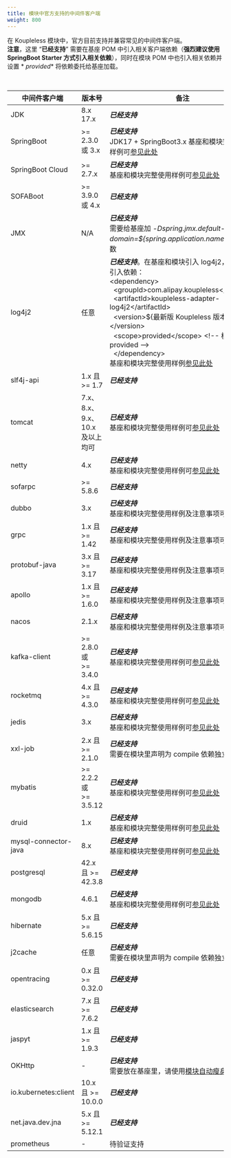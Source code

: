 ```yaml
---
title: 模块中官方支持的中间件客户端
weight: 800
---
```


在 Koupleless 模块中，官方目前支持并兼容常见的中间件客户端。<br />**注意**，这里 “**已经支持**” 需要在基座 POM
中引入相关客户端依赖（**强烈建议使用 SpringBoot Starter 方式引入相关依赖**），同时在模块 POM 中也引入相关依赖并设置 *
*<scope>provided</scope>** 将依赖委托给基座加载。

<br/>

| 中间件客户端               | 版本号                          | 备注                                                                                                                                                                                                                                                                                                                                                                                                                                                                                                                              |
|----------------------|------------------------------|---------------------------------------------------------------------------------------------------------------------------------------------------------------------------------------------------------------------------------------------------------------------------------------------------------------------------------------------------------------------------------------------------------------------------------------------------------------------------------------------------------------------------------|
| JDK                  | 8.x<br />17.x                | _**已经支持**_<br />                                                                                                                                                                                                                                                                                                                                                                                                                                                                                                                |
| SpringBoot           | >= 2.3.0  或  3.x             | _**已经支持**_<br />JDK17 + SpringBoot3.x 基座和模块完整使用样例可[参见此处](https://github.com/koupleless/koupleless/tree/master/samples/springboot3-samples/web/tomcat)                                                                                                                                                                                                                                                                                                                                                                            |
| SpringBoot Cloud     | >= 2.7.x                     | _**已经支持**_<br/> 基座和模块完整使用样例可[参见此处](https://github.com/koupleless/koupleless/tree/master/samples/springboot-samples/springcloud/)                                                                                                                                                                                                                                                                                                                                                                                                 |
| SOFABoot             | >= 3.9.0  或  4.x             | _**已经支持**_<br />                                                                                                                                                                                                                                                                                                                                                                                                                                                                                                                |
| JMX                  | N/A                          | _**已经支持**_<br /> 需要给基座加  _-Dspring.jmx.default-domain=${spring.application.name}_  启动参数 <br />                                                                                                                                                                                                                                                                                                                                                                                                                                  |
| log4j2               | 任意                           | _**已经支持**_。在基座和模块引入 log4j2，并额外引入依赖：<br/>&lt;dependency&gt;<br/>&nbsp;&nbsp;&lt;groupId&gt;com.alipay.koupleless&lt;/groupId&gt;<br/>&nbsp;&nbsp;&lt;artifactId&gt;koupleless-adapter-log4j2&lt;/artifactId&gt;<br/>&nbsp;&nbsp;&lt;version&gt;${最新版 Koupleless 版本}&lt;/version&gt;<br/>&nbsp;&nbsp;&lt;scope&gt;provided&lt;/scope&gt; &lt;!-- 模块需要 provided --&gt;<br/>&nbsp;&nbsp;&lt;/dependency&gt;<br/>基座和模块完整使用样例[参见此处](https://github.com/koupleless/koupleless/blob/master/samples/springboot-samples/logging/README.md) |
| slf4j-api            | 1.x 且 >= 1.7                 | _**已经支持**_<br />                                                                                                                                                                                                                                                                                                                                                                                                                                                                                                                |
| tomcat               | 7.x、8.x、9.x、10.x <br />及以上均可 | _**已经支持**_<br /> 基座和模块完整使用样例可[参见此处](https://github.com/koupleless/koupleless/blob/master/samples/springboot-samples/web/tomcat)                                                                                                                                                                                                                                                                                                                                                                                                  |
| netty                | 4.x                          | _**已经支持**_<br /> 基座和模块完整使用样例可[参见此处](https://github.com/koupleless/koupleless/blob/master/samples/springboot-samples/web/webflux)                                                                                                                                                                                                                                                                                                                                                                                                 |
| sofarpc              | >= 5.8.6                     | _**已经支持**_<br />                                                                                                                                                                                                                                                                                                                                                                                                                                                                                                                |
| dubbo                | 3.x                          | _**已经支持**_<br/>基座和模块完整使用样例及注意事项可[参见此处](https://github.com/koupleless/koupleless/blob/master/samples/dubbo-samples/rpc/grpc)                                                                                                                                                                                                                                                                                                                                                                                                      |
| grpc                 | 1.x 且 >= 1.42                | _**已经支持**_<br/>基座和模块完整使用样例及注意事项可[参见此处](https://github.com/koupleless/koupleless/blob/master/samples/dubbo-samples/rpc/grpc)                                                                                                                                                                                                                                                                                                                                                                                                      |
| protobuf-java        | 3.x 且 >= 3.17                | _**已经支持**_<br/>基座和模块完整使用样例及注意事项可[参见此处](https://github.com/koupleless/koupleless/blob/master/samples/dubbo-samples/rpc/grpc)                                                                                                                                                                                                                                                                                                                                                                                                      |
| apollo               | 1.x 且 >= 1.6.0               | _**已经支持**_<br/>基座和模块完整使用样例及注意事项可[参见此处](https://github.com/koupleless/koupleless/blob/master/samples/springboot-samples/config/apollo)                                                                                                                                                                                                                                                                                                                                                                                            |
| nacos                | 2.1.x                        | _**已经支持**_<br/>     基座和模块完整使用样例及注意事项可[参见此处](https://github.com/koupleless/koupleless/blob/master/samples/springboot-samples/config/nacos)                                                                                                                                                                                                                                                                                                                                                                                        |
| kafka-client         | >= 2.8.0  或<br />>= 3.4.0    | _**已经支持**_<br />基座和模块完整使用样例可[参见此处](https://github.com/koupleless/koupleless/blob/master/samples/springboot-samples/logging/README.md)                                                                                                                                                                                                                                                                                                                                                                                            |
| rocketmq             | 4.x 且 >= 4.3.0               | _**已经支持**_ <br/>基座和模块完整使用样例可[参见此处](https://github.com/koupleless/koupleless/blob/master/samples/springboot-samples/msg/rocketmq/README.md)                                                                                                                                                                                                                                                                                                                                                                                       |
| jedis                | 3.x                          | _**已经支持**_<br />基座和模块完整使用样例可[参见此处](https://github.com/koupleless/koupleless/tree/master/samples/springboot-samples/redis)                                                                                                                                                                                                                                                                                                                                                                                                        |
| xxl-job              | 2.x 且 >= 2.1.0               | _**已经支持**_<br />需要在模块里声明为 compile 依赖独立使用 <br/>                                                                                                                                                                                                                                                                                                                                                                                                                                                                                  |
| mybatis              | >= 2.2.2  或<br />>= 3.5.12   | _**已经支持**_<br />基座和模块完整使用样例可[参见此处](https://github.com/koupleless/koupleless/blob/master/samples/springboot-samples/db/mybatis/README.md)                                                                                                                                                                                                                                                                                                                                                                                    |
| druid                | 1.x                          | _**已经支持**_<br />基座和模块完整使用样例可[参见此处](https://github.com/koupleless/koupleless/blob/master/samples/springboot-samples/db/mybatis/README.md)                                                                                                                                                                                                                                                                                                                                                                                    |
| mysql-connector-java | 8.x                          | _**已经支持**_<br />基座和模块完整使用样例可[参见此处](https://github.com/koupleless/koupleless/blob/master/samples/springboot-samples/db/mybatis/README.md)                                                                                                                                                                                                                                                                                                                                                                                    |
| postgresql           | 42.x 且 >= 42.3.8             | _**已经支持**_                                                                                                                                                                                                                                                                                                                                                                                                                                                                                                                      |
| mongodb              | 4.6.1                        | _**已经支持**_ <br/>     基座和模块完整使用样例可[参见此处](https://github.com/koupleless/koupleless/blob/master/samples/springboot-samples/db/mongo/README.md)                                                                                                                                                                                                                                                                                                                                                                                 |
| hibernate            | 5.x 且 >= 5.6.15              | _**已经支持**_                                                                                                                                                                                                                                                                                                                                                                                                                                                                                                                      |
| j2cache              | 任意                           | _**已经支持**_<br />需要在模块里声明为 compile 依赖独立使用 <br/>                                                                                                                                                                                                                                                                                                                                                                                                                                                                                  |
| opentracing          | 0.x 且 >= 0.32.0              | _**已经支持**_                                                                                                                                                                                                                                                                                                                                                                                                                                                                                                                      |
| elasticsearch        | 7.x 且 >= 7.6.2               | _**已经支持**_                                                                                                                                                                                                                                                                                                                                                                                                                                                                                                                      |
| jaspyt               | 1.x 且 >= 1.9.3               | _**已经支持**_                                                                                                                                                                                                                                                                                                                                                                                                                                                                                                                      |
| OKHttp               | -                            | _**已经支持**_<br/>需要放在基座里，请使用[模块自动瘦身能力](https://github.com/koupleless/koupleless/blob/master/docs/content/zh-cn/docs/tutorials/module-development/module-slimming.md)                                                                                                                                                                                                                                                                                                                                                               |
| io.kubernetes:client | 10.x 且 >= 10.0.0             | _**已经支持**_                                                                                                                                                                                                                                                                                                                                                                                                                                                                                                                      |
| net.java.dev.jna     | 5.x 且 >= 5.12.1              | _**已经支持**_                                                                                                                                                                                                                                                                                                                                                                                                                                                                                                                      |
| prometheus           | -                            | 待验证支持                                                                                                                                                                                                                                                                                                                                                                                                                                                                                                                           |
